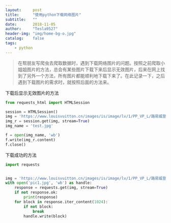 ```yaml
---
layout:     post
title:      "使用python下载网络图片"
subtitle:   ""
date:       2018-11-05
author:     "Tesla9527"
header-img: "img/home-bg-o.jpg"
catalog:    false
tags:
    - python
---
```

>在帮朋友写爬虫去爬取数据时，遇到下载网络图片的问题。按照之前爬取小姐姐图片的方法，总会有某些图片下载下来后显示无效图片，后来在网上找到了另外一个方法，所有图片都能顺利地下载下来了。在此记录一下，之后遇到下载图片的需求时，就按照后面的方法来。

下载后显示无效图片的方法

```python
from requests_html import HTMLSession

session = HTMLSession()
img = 'https://www.louisvuitton.cn/images/is/image/lv/1/PP_VP_L/路易威登-200ml-旅行装香水盒-epi-订制服务--LS0156_PM2_Front view.jpg'
img_r = session.get(img, stream=True)
img_name = 'test.jpg'

f = open(img_name, 'wb')
f.write(img_r.content)
f.close()
```

下载成功的方法

```python
import requests


img = 'https://www.louisvuitton.cn/images/is/image/lv/1/PP_VP_L/路易威登-200ml-旅行装香水盒-epi-订制服务--LS0156_PM2_Front view.jpg'
with open('pic1.jpg', 'wb') as handle:
    response = requests.get(img, stream=True)
    if not response.ok:
        print(response)
    for block in response.iter_content(1024):
        if not block:
            break
        handle.write(block)
```